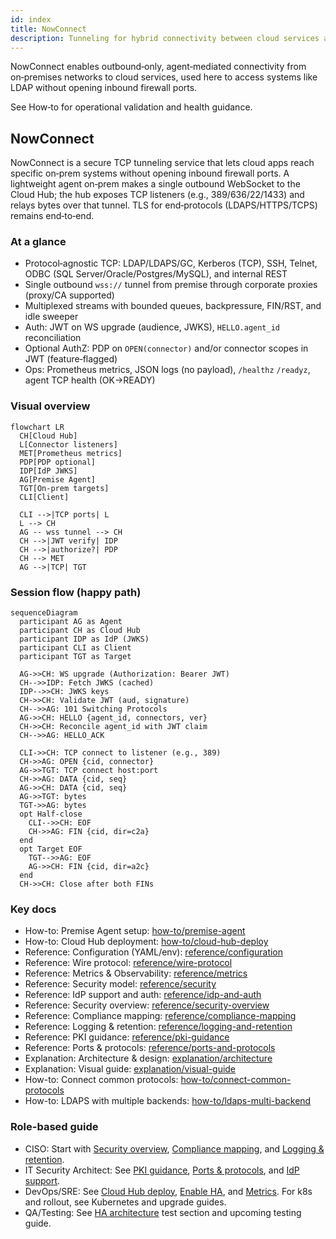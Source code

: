 ```yaml
---
id: index
title: NowConnect
description: Tunneling for hybrid connectivity between cloud services and on‑premises systems.
---
```


NowConnect enables outbound‑only, agent‑mediated connectivity from on‑premises networks to cloud services, used here to access systems like LDAP without opening inbound firewall ports.

See How‑to for operational validation and health guidance.

## NowConnect

NowConnect is a secure TCP tunneling service that lets cloud apps reach specific on‑prem systems without opening inbound firewall ports. A lightweight agent on‑prem makes a single outbound WebSocket to the Cloud Hub; the hub exposes TCP listeners (e.g., 389/636/22/1433) and relays bytes over that tunnel. TLS for end‑protocols (LDAPS/HTTPS/TCPS) remains end‑to‑end.

### At a glance
- Protocol‑agnostic TCP: LDAP/LDAPS/GC, Kerberos (TCP), SSH, Telnet, ODBC (SQL Server/Oracle/Postgres/MySQL), and internal REST
- Single outbound `wss://` tunnel from premise through corporate proxies (proxy/CA supported)
- Multiplexed streams with bounded queues, backpressure, FIN/RST, and idle sweeper
- Auth: JWT on WS upgrade (audience, JWKS), `HELLO.agent_id` reconciliation
- Optional AuthZ: PDP on `OPEN(connector)` and/or connector scopes in JWT (feature‑flagged)
- Ops: Prometheus metrics, JSON logs (no payload), `/healthz` `/readyz`, agent TCP health (OK→READY)

### Visual overview

```mermaid
flowchart LR
  CH[Cloud Hub]
  L[Connector listeners]
  MET[Prometheus metrics]
  PDP[PDP optional]
  IDP[IdP JWKS]
  AG[Premise Agent]
  TGT[On-prem targets]
  CLI[Client]

  CLI -->|TCP ports| L
  L --> CH
  AG -- wss tunnel --> CH
  CH -->|JWT verify| IDP
  CH -->|authorize?| PDP
  CH --> MET
  AG -->|TCP| TGT
```

### Session flow (happy path)

```mermaid
sequenceDiagram
  participant AG as Agent
  participant CH as Cloud Hub
  participant IDP as IdP (JWKS)
  participant CLI as Client
  participant TGT as Target

  AG->>CH: WS upgrade (Authorization: Bearer JWT)
  CH-->>IDP: Fetch JWKS (cached)
  IDP-->>CH: JWKS keys
  CH->>CH: Validate JWT (aud, signature)
  CH-->>AG: 101 Switching Protocols
  AG->>CH: HELLO {agent_id, connectors, ver}
  CH->>CH: Reconcile agent_id with JWT claim
  CH-->>AG: HELLO_ACK

  CLI->>CH: TCP connect to listener (e.g., 389)
  CH->>AG: OPEN {cid, connector}
  AG->>TGT: TCP connect host:port
  CH->>AG: DATA {cid, seq}
  AG->>CH: DATA {cid, seq}
  AG->>TGT: bytes
  TGT->>AG: bytes
  opt Half-close
    CLI-->>CH: EOF
    CH->>AG: FIN {cid, dir=c2a}
  end
  opt Target EOF
    TGT-->>AG: EOF
    AG->>CH: FIN {cid, dir=a2c}
  end
  CH->>CH: Close after both FINs
```

### Key docs
- How-to: Premise Agent setup: [how-to/premise-agent](how-to/premise-agent.md)
- How-to: Cloud Hub deployment: [how-to/cloud-hub-deploy](how-to/cloud-hub-deploy.md)
- Reference: Configuration (YAML/env): [reference/configuration](reference/configuration.md)
- Reference: Wire protocol: [reference/wire-protocol](reference/wire-protocol.md)
- Reference: Metrics & Observability: [reference/metrics](reference/metrics.md)
- Reference: Security model: [reference/security](reference/security.md)
- Reference: IdP support and auth: [reference/idp-and-auth](reference/idp-and-auth.md)
- Reference: Security overview: [reference/security-overview](reference/security-overview.md)
- Reference: Compliance mapping: [reference/compliance-mapping](reference/compliance-mapping.md)
- Reference: Logging & retention: [reference/logging-and-retention](reference/logging-and-retention.md)
- Reference: PKI guidance: [reference/pki-guidance](reference/pki-guidance.md)
- Reference: Ports & protocols: [reference/ports-and-protocols](reference/ports-and-protocols.md)
- Explanation: Architecture & design: [explanation/architecture](explanation/architecture.md)
- Explanation: Visual guide: [explanation/visual-guide](explanation/visual-guide.md)
- How-to: Connect common protocols: [how-to/connect-common-protocols](how-to/connect-common-protocols.md)
- How-to: LDAPS with multiple backends: [how-to/ldaps-multi-backend](how-to/ldaps-multi-backend.md)

### Role-based guide

- CISO: Start with [Security overview](reference/security-overview.md), [Compliance mapping](reference/compliance-mapping.md), and [Logging & retention](reference/logging-and-retention.md).
- IT Security Architect: See [PKI guidance](reference/pki-guidance.md), [Ports & protocols](reference/ports-and-protocols.md), and [IdP support](reference/idp-and-auth.md).
- DevOps/SRE: See [Cloud Hub deploy](how-to/cloud-hub-deploy.md), [Enable HA](how-to/enable-ha.md), and [Metrics](reference/metrics.md). For k8s and rollout, see Kubernetes and upgrade guides.
- QA/Testing: See [HA architecture](explanation/ha-v2-architecture.md) test section and upcoming testing guide.

